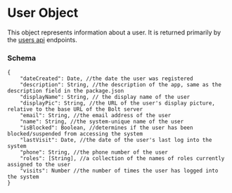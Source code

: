 # User Object

This object represents information about a user. It is returned primarily by the [users api](/users-api.md) endpoints.

### Schema

```
{
    "dateCreated": Date, //the date the user was registered
    "description": String, //the description of the app, same as the description field in the package.json
    "displayName": String, // the display name of the user
    "displayPic": String, //the URL of the user's display picture, relative to the base URL of the Bolt server
    "email": String, //the email address of the user
    "name": String, //the system-unique name of the user
    "isBlocked": Boolean, //determines if the user has been blocked/suspended from accessing the system
    "lastVisit": Date, //the date of the user's last log into the system
    "phone": String, //the phone number of the user
    "roles": [String], //a collection of the names of roles currently assigned to the user
    "visits": Number //the number of times the user has logged into the system
}
```



